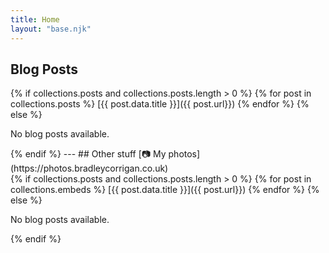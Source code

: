 ```yaml
--- 
title: Home
layout: "base.njk"
---
```

## Blog Posts

{% if collections.posts and collections.posts.length > 0 %}
  {% for post in collections.posts %}
	[{{ post.data.title }}]({{ post.url}})
  {% endfor %}
{% else %}
  <p>No blog posts available.</p>
{% endif %}
--- 
## Other stuff
[📷 My photos](https://photos.bradleycorrigan.co.uk) <br>
{% if collections.posts and collections.posts.length > 0 %}
  {% for post in collections.embeds %}
	[{{ post.data.title }}]({{ post.url}})
  {% endfor %}
{% else %}
  <p>No blog posts available.</p>
{% endif %}